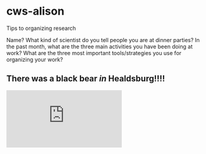 # cws-alison
Tips to organizing research

Name?
What kind of scientist do you tell people you are at dinner parties?
In the past month, what are the three main activities you have been doing at work?
What are the three most important tools/strategies you use for organizing your work?

## There was a **black bear** *in* Healdsburg!!!!
![bearHealdsburg](http://www.pressdemocrat.com/csp/mediapool/sites/dt.common.streams.StreamServer.cls?STREAMOID=YluObxPhKg5OgJ9yhfI7Q8$daE2N3K4ZzOUsqbU5sYuq0AEp5ULofy55$0lQZYwAWCsjLu883Ygn4B49Lvm9bPe2QeMKQdVeZmXF$9l$4uCZ8QDXhaHEp3rvzXRJFdy0KqPHLoMevcTLo3h8xh70Y6N_U_CryOsw6FTOdKL_jpQ-&CONTENTTYPE=image/jpeg)
